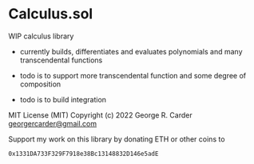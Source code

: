 # Calculus.sol

WIP calculus library

- currently builds, differentiates and evaluates polynomials and many transcendental functions

- todo is to support more transcendental function and some degree of composition

- todo is to build integration

MIT License (MIT) Copyright (c) 2022 George R. Carder georgercarder@gmail.com

Support my work on this library by donating ETH or other coins to

`0x1331DA733F329F7918e38Bc13148832D146e5adE`
